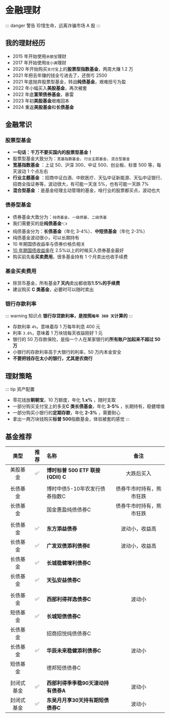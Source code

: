 # 金融理财

::: danger 警告
珍惜生命，远离诈骗市场 A 股
:::

## 我的理财经历

- 2015 年开始使用`余额宝`理财
- 2017 年开始使用`度小满`理财
- 2020 年开始购买`支付宝`上的**股票型指数基金**，两周大赚 1.2 万
- 2021 年把去年赚的钱全亏进去了，还倒亏 2500
- 2021 年底抛弃股票型基金，转战**纯债基金**，艰难扭亏为盈
- 2022 年小幅买入**美股基金**，再次被套
- 2022 年底**富荣债券基金**，暴雷
- 2023 年初**美股基金**艰难回本
- 2024 重返**美股基金**和**长债基金**

## 金融常识

### 股票型基金 <Badge text="X" type="error"/>

- **一句话：千万不要买国内的股票型基金！**
- 股票型基金大致分为：`宽基指数基金`、`行业主题基金`、`混合型基金`
- **宽基指数基金** ：上证 50、沪深 300、中证 500、创业板、标普 500 等，每天波动 1 个点左右
- **行业主题基金** ：招商中证白酒、中欧医疗、天弘中证新能源、天弘中证银行、招商全指证券等，波动很大，有可能一天涨 5%，也有可能一天跌 7%
- **混合型基金** ：是基金经理主动管理的基金，啥行业的股票都买点，波动也大

### 债券型基金 <Badge text="√" type="tip"/>

- 债券基金大致分为：`纯债基金`、`一级债基`、`二级债基`
- 我们需要买的是**纯债基金**:point_left:
- 纯债基金分为：**长债基金**（年化 3-4%）、**中短债基金**（年化 2-3%）
- 纯债基金波动很小，可以长期持有
- 10 年期国债收益率与债券价格负相关
- [10 年期国债收益率](https://wallstreetcn.com/markets/codes/CN10YR.OTC)在 2.5%以上的时候买入债券基金最好<Badge text="重点" type="tip"/>
- 购买前先看**买卖费用**，很多基金持有 1 个月卖出也收手续费

### 基金买卖费用

- 除货币基金，所有基金**7 天内**卖出都收取**1.5%的手续费**
- 建议购买 **C 类基金**，必要时可以随时卖出

### 银行存款利率

::: warning 知识点
**银行存贷款利率，是按照`每年 360 天`计算的**
:::

- 存款利率 `4%`，意味着存 1 万每年利息 400 元
- 利率 `3.6%`，意味着 1 万块钱每天收益刚好 1 元
- 银行的 50 万存款保险，是指一个人在某家银行的**所有账户加起来不超过 50 万**
- 小银行的存款利率高于大银行的利率，50 万内本金安全
- **不要把钱存在太小的银行，尤其是农商行**

## 理财策略

::: tip 资产配置

- 零花钱放**朝朝宝**，10 万额度，年化 **1.x%** ，随时支取
- 一部分购买支付宝上的多支**C 类长债基金**，年化 **3-5%** ，长期持有，稳健增值
- 一部分购买小银行的**定期存款**，年化 **2-3%** ，需要耐心
- 拿出一两万块钱购买**标普 500**指数基金，体验被套的感觉
  :::

## 基金推荐<Badge text="自负盈亏" type="warning"/>

|    类型    |        推荐        | 名称                                |           备注           |
| :--------: | :----------------: | :---------------------------------- | :----------------------: |
|  美股基金  | :white_check_mark: | **博时标普 500 ETF 联接(QDII) C**   |        大跌后买入        |
|            |                    |                                     |                          |
|  长债基金  |                    | 博时中债5-10年农发行债券指数C       | 债券牛市时持有，熊市狂跌 |
|  长债基金  |                    | 国金惠盈纯债债券C                   | 债券牛市时持有，熊市狂跌 |
|            |                    |                                     |                          |
|  长债基金  | :white_check_mark: | **东方添益债券**                    |      波动小，收益高      |
|  长债基金  | :white_check_mark: | **广发双债添利债券E**               |      波动小，收益高      |
|  长债基金  | :white_check_mark: | **长城稳健增利债券C**               |                          |
|  长债基金  | :white_check_mark: | **天弘安益债券C**                   |                          |
|            |                    |                                     |                          |
|  长债基金  | :white_check_mark: | **西部利得祥逸债券C**               |          波动小          |
|  短债基金  | :white_check_mark: | **长城短债债券C**                   |                          |
|  长债基金  |                    | 招商招悦纯债债券C                   |                          |
|  长债基金  | :white_check_mark: | **华辰未来稳健添利债券C**           |          波动小          |
|  短债基金  |                    | 德邦短债债券C                       |                          |
|            |                    |                                     |                          |
| 封闭式基金 | :white_check_mark: | **西部利得季季稳90天滚动持有债券A** |          波动小          |
| 封闭式基金 | :white_check_mark: | **东吴月月享30天持有期短债债券C**   |          波动小          |
